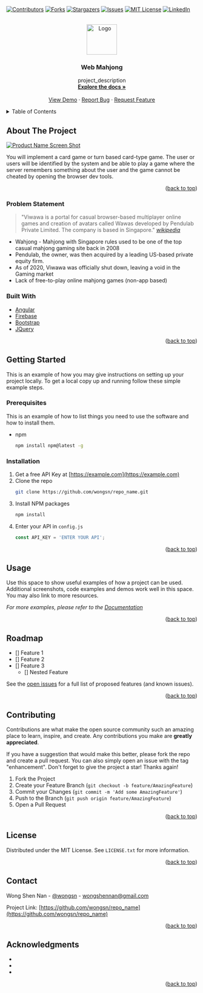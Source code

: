 <div id="top"></div>

<!-- PROJECT SHIELDS -->
<!--
*** I'm using markdown "reference style" links for readability.
*** Reference links are enclosed in brackets [ ] instead of parentheses ( ).
*** See the bottom of this document for the declaration of the reference variables
*** for contributors-url, forks-url, etc. This is an optional, concise syntax you may use.
*** https://www.markdownguide.org/basic-syntax/#reference-style-links
-->
[![Contributors][contributors-shield]][contributors-url]
[![Forks][forks-shield]][forks-url]
[![Stargazers][stars-shield]][stars-url]
[![Issues][issues-shield]][issues-url]
[![MIT License][license-shield]][license-url]
[![LinkedIn][linkedin-shield]][linkedin-url]

<!-- PROJECT LOGO -->
<br />
<div align="center">
  <a href="https://github.com/wongsn/mahjong">
    <img src="images/logo.png" alt="Logo" width="80" height="80">
  </a>

<h3 align="center">Web Mahjong</h3>

  <p align="center">
    project_description
    <br />
    <a href="https://github.com/wongsn/mahjong/docs"><strong>Explore the docs »</strong></a>
    <br />
    <br />
    <a href="https://github.com/wongsn/mahjong/">View Demo</a>
    ·
    <a href="https://github.com/wongsn/mahjong/issues">Report Bug</a>
    ·
    <a href="https://github.com/wongsn/mahjong/issues">Request Feature</a>
  </p>
</div>



<!-- TABLE OF CONTENTS -->
<details>
  <summary>Table of Contents</summary>
  <ol>
    <li>
      <a href="#about-the-project">About The Project</a>
      <ul>
        <li><a href="#built-with">Built With</a></li>
      </ul>
    </li>
    <li>
      <a href="#getting-started">Getting Started</a>
      <ul>
        <li><a href="#prerequisites">Prerequisites</a></li>
        <li><a href="#installation">Installation</a></li>
      </ul>
    </li>
    <li><a href="#usage">Usage</a></li>
    <li><a href="#roadmap">Roadmap</a></li>
    <li><a href="#contributing">Contributing</a></li>
    <li><a href="#license">License</a></li>
    <li><a href="#contact">Contact</a></li>
    <li><a href="#acknowledgments">Acknowledgments</a></li>
  </ol>
</details>



<!-- ABOUT THE PROJECT -->
## About The Project

[![Product Name Screen Shot][product-screenshot]](https://example.com)

<!-- Here's a blank template to get started: To avoid retyping too much info. Do a search and replace with your text editor for the following: `wongsn`, `repo_name`, `wongsn`, `wongshennan`, `wongshennan`, `gmail`, `project_title`, `project_description` -->
You will implement a card game or turn based card-type game. The user or users will be identified by the system and be able to play a game where the server remembers something about the user and the game cannot be cheated by opening the browser dev tools.

<p align="right">(<a href="#top">back to top</a>)</p>

### Problem Statement

> "Viwawa is a portal for casual browser-based multiplayer online games and creation of avatars called Wawas developed by Pendulab Private Limited. The company is based in Singapore."
*[wikipedia](https://en.wikipedia.org/wiki/Viwawa)*
> 
- Wahjong - Mahjong with Singapore rules used to be one of the top casual mahjong gaming site back in 2008
- Pendulab, the owner, was then acquired by a leading US-based private equity firm.
- As of 2020, Viwawa was officially shut down, leaving a void in the Gaming market
- Lack of free-to-play online mahjong games (non-app based)

### Built With

* [Angular](https://angular.io/)
* [Firebase](https://svelte.dev/)
* [Bootstrap](https://getbootstrap.com)
* [JQuery](https://jquery.com)

<p align="right">(<a href="#top">back to top</a>)</p>


<!-- GETTING STARTED -->
## Getting Started

This is an example of how you may give instructions on setting up your project locally.
To get a local copy up and running follow these simple example steps.

### Prerequisites

This is an example of how to list things you need to use the software and how to install them.
* npm
  ```sh
  npm install npm@latest -g
  ```

### Installation

1. Get a free API Key at [https://example.com](https://example.com)
2. Clone the repo
   ```sh
   git clone https://github.com/wongsn/repo_name.git
   ```
3. Install NPM packages
   ```sh
   npm install
   ```
4. Enter your API in `config.js`
   ```js
   const API_KEY = 'ENTER YOUR API';
   ```

<p align="right">(<a href="#top">back to top</a>)</p>



<!-- USAGE EXAMPLES -->
## Usage

Use this space to show useful examples of how a project can be used. Additional screenshots, code examples and demos work well in this space. You may also link to more resources.

_For more examples, please refer to the [Documentation](https://example.com)_

<p align="right">(<a href="#top">back to top</a>)</p>



<!-- ROADMAP -->
## Roadmap

- [] Feature 1
- [] Feature 2
- [] Feature 3
    - [] Nested Feature

See the [open issues](https://github.com/wongsn/repo_name/issues) for a full list of proposed features (and known issues).

<p align="right">(<a href="#top">back to top</a>)</p>



<!-- CONTRIBUTING -->
## Contributing

Contributions are what make the open source community such an amazing place to learn, inspire, and create. Any contributions you make are **greatly appreciated**.

If you have a suggestion that would make this better, please fork the repo and create a pull request. You can also simply open an issue with the tag "enhancement".
Don't forget to give the project a star! Thanks again!

1. Fork the Project
2. Create your Feature Branch (`git checkout -b feature/AmazingFeature`)
3. Commit your Changes (`git commit -m 'Add some AmazingFeature'`)
4. Push to the Branch (`git push origin feature/AmazingFeature`)
5. Open a Pull Request

<p align="right">(<a href="#top">back to top</a>)</p>



<!-- LICENSE -->
## License

Distributed under the MIT License. See `LICENSE.txt` for more information.

<p align="right">(<a href="#top">back to top</a>)</p>



<!-- CONTACT -->
## Contact

Wong Shen Nan - [@wongsn](https://twitter.com/wongsn) - wongshennan@gmail.com

Project Link: [https://github.com/wongsn/repo_name](https://github.com/wongsn/repo_name)

<p align="right">(<a href="#top">back to top</a>)</p>



<!-- ACKNOWLEDGMENTS -->
## Acknowledgments

* []()
* []()
* []()

<p align="right">(<a href="#top">back to top</a>)</p>



<!-- MARKDOWN LINKS & IMAGES -->
<!-- https://www.markdownguide.org/basic-syntax/#reference-style-links -->
[contributors-shield]: https://img.shields.io/github/contributors/wongsn/repo_name.svg?style=for-the-badge
[contributors-url]: https://github.com/wongsn/repo_name/graphs/contributors
[forks-shield]: https://img.shields.io/github/forks/wongsn/repo_name.svg?style=for-the-badge
[forks-url]: https://github.com/wongsn/repo_name/network/members
[stars-shield]: https://img.shields.io/github/stars/wongsn/repo_name.svg?style=for-the-badge
[stars-url]: https://github.com/wongsn/repo_name/stargazers
[issues-shield]: https://img.shields.io/github/issues/wongsn/repo_name.svg?style=for-the-badge
[issues-url]: https://github.com/wongsn/repo_name/issues
[license-shield]: https://img.shields.io/github/license/wongsn/repo_name.svg?style=for-the-badge
[license-url]: https://github.com/wongsn/repo_name/blob/master/LICENSE.txt
[linkedin-shield]: https://img.shields.io/badge/-LinkedIn-black.svg?style=for-the-badge&logo=linkedin&colorB=555
[linkedin-url]: https://linkedin.com/in/wongshennan
[product-screenshot]: images/screenshot.png
